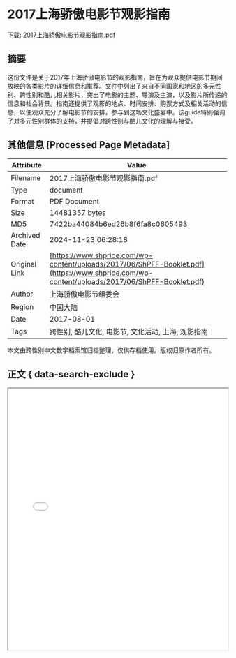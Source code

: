 # 2017上海骄傲电影节观影指南

<!-- tcd_download_link -->
下载: <a href="2017上海骄傲电影节观影指南.pdf" download>2017上海骄傲电影节观影指南.pdf</a>
<!-- tcd_download_link_end -->

## 摘要

<!-- tcd_abstract -->
这份文件是关于2017年上海骄傲电影节的观影指南，旨在为观众提供电影节期间放映的各类影片的详细信息和推荐。文件中列出了来自不同国家和地区的多元性别、跨性别和酷儿相关影片，突出了电影的主题、导演及主演，以及影片所传递的信息和社会背景。指南还提供了观影的地点、时间安排、购票方式及相关活动的信息，以便观众充分了解电影节的安排，参与到这场文化盛宴中。该guide特别强调了对多元性别群体的支持，并提倡对跨性别与酷儿文化的理解与接受。

<!-- tcd_abstract_end -->

## 其他信息 [Processed Page Metadata]

| Attribute       | Value                                  |
|-----------------|----------------------------------------|
| Filename        | 2017上海骄傲电影节观影指南.pdf                             |
| Type            | document                                 |
| Format          | PDF Document                               |
| Size            | 14481357 bytes                           |
| MD5             | 7422ba44084b6ed26b8f6fa8c0605493                                  |
| Archived Date   | 2024-11-23 06:28:18                             |
| Original Link   | [https://www.shpride.com/wp-content/uploads/2017/06/ShPFF-Booklet.pdf](https://www.shpride.com/wp-content/uploads/2017/06/ShPFF-Booklet.pdf)                         |
| Author          | 上海骄傲电影节组委会                               |
| Region          | 中国大陆                               |
| Date            | 2017-08-01                                 |
| Tags            | 跨性别, 酷儿文化, 电影节, 文化活动, 上海, 观影指南                                 |

本文由跨性别中文数字档案馆归档整理，仅供存档使用。版权归原作者所有。


## 正文 { data-search-exclude }

<!-- tcd_main_text -->
<iframe src="../2017上海骄傲电影节观影指南.pdf" width="100%" height="600px">
    <p>无法显示PDF，请下载查看。</p>
</iframe>
<!-- tcd_main_text_end -->

